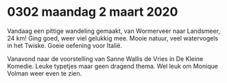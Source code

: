 # 0302 maandag 2 maart 2020
Vandaag een pittige wandeling gemaakt, van Wormerveer naar Landsmeer, 24 km! Ging goed, weer viel gelukkig mee. Mooie natuur, veel watervogels in het Twiske. Goeie oefening voor Italië.

Vanavond naar de voorstelling van Sanne Wallis de Vries in De Kleine Komedie. Leuke typetjes maar geen dragend thema. Wel leuk om Monique Volman weer even te zien.